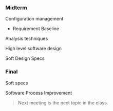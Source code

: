 ### Midterm
Configuration management
- Requirement Baseline

Analysis techniques

High level software design

Soft Design Specs


### Final
Soft specs


Software Process Improvement



> Next meeting is the next topic in the class.